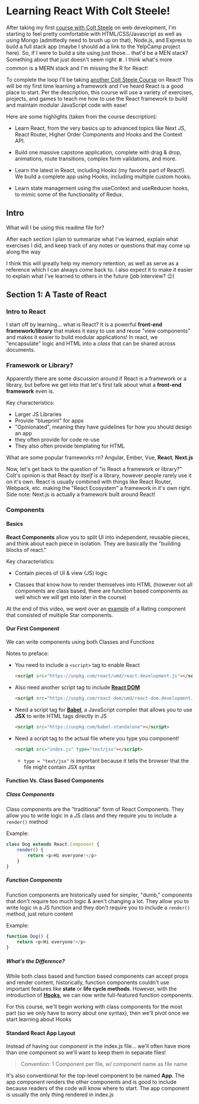 # Learning React With Colt Steele!
After taking my first [course with Colt Steele](https://www.udemy.com/course/the-web-developer-bootcamp/) on web development, I'm starting to feel pretty comfortable with HTML/CSS/Javascript as well as using Mongo (admittedly need to brush up on that), Node.js, and Express to build a full stack app (maybe I should ad a link to the YelpCamp project here). So, if I were to build a site using just those... that'd be a MEN stack? Something about that just doesn't seem right :pause_button:. I think what's more common is a MERN stack and I'm missing the R for React!

To complete the loop I'll be taking [another Colt Steele Course](https://www.udemy.com/course/modern-react-bootcamp/) on React! This will be my first time learning a framework and I've heard React is a good place to start. Per the description, this course will use a variety of exercises, projects, and games to teach me how to use the React framework to build and maintain modular JavaScript code with ease!

Here are some highlights (taken from the course description):

* Learn React, from the very basics up to advanced topics like Next JS, React Router, Higher Order Components and Hooks and the Context API.

* Build one massive capstone application, complete with drag & drop, animations, route transitions, complex form validations, and more.

* Learn the latest in React, including Hooks (my favorite part of React!).  We build a complete app using Hooks, including multiple custom hooks.

* Learn state management using the useContext and useReducer hooks, to mimic some of the functionality of Redux.

## Intro

What will I be using this readme file for?

After each section I plan to summarize what I've learned, explain what exercises I did, and keep track of any notes or questions that may come up along the way

I think this will greatly help my memory retention, as well as serve as a reference which I can always come back to. I also expect it to make it easier to explain what I've learned to others in the future (job interview? :wink:)

## Section 1: A Taste of React

### Intro to React

I start off by learning... what is React? It is a powerful **front-end framework/library** that makes it easy to use and reuse "view components" and makes it easier to build modular applications! In react, we "encapsulate" logic and HTML into a *class* that can be shared across documents.

### Framework or Library?

Apparently there are some discussion around if React is a framework or a library, but before we get into that let's first talk about what a **front-end framework** even is.

Key characteristics:

* Larger JS Libraries
* Provide "blueprint" for apps
* "Opinionated", meaning they have guidelines for how you should design an app
* they often provide for code re-use
* They also often provide templating for HTML

What are some popular frameworks rn? Angular, Ember, Vue, **React**, **Next.js**

Now, let's get back to the question of "is React a framework or library?" Colt's opinion is that React *by itself* is a library, however people rarely use it on it's own. React is usually combined with things like React Router, Webpack, etc. making the "React Ecosystem" a framework in it's own right. Side note: Next.js is actually a framework built around React!

### Components

#### Basics

**React Components** allow you to split UI into independent, reusable pieces, and think about each piece in isolation. They are basically the "building blocks of react."

Key characteristics:

* Contain pieces of UI & view (JS) logic

* Classes that know how to render themselves into HTML (however not all components are class based, there are function based components as well which we will get into later in the course)

At the end of this video, we went over an [example](https://codesandbox.io/s/62x458v5pn) of a Rating component that consisted of multiple Star components.

#### Our First Component

We can write components using both Classes and Functions

Notes to preface:

* You need to include a `<script>` tag to enable React

    ```` HTML
    <script src="https://unpkg.com/react/umd/react.development.js"></script>
    ````

* Also need another script tag to include [**React DOM**](https://www.geeksforgeeks.org/reactjs-reactdom/#)

    ```` HTML
    <script src="https://unpkg.com/react-dom/umd/react-dom.development.js"></script>
    ````

* Need a script tag for [**Babel**](https://babeljs.io/docs/), a JavaScript compiler that allows you to use **JSX** to write HTML tags directly in JS

    ```` HTML
    <script src="https://unpkg.com/babel-standalone"></script>
    ````

* Need a script tag to the actual file where you type you component!

    ```` HTML
    <script src="index.js" type="text/jsx"></script>
    ````

  * `type = "text/jsx"` is important because it tells the browser that the file might contain JSX syntax

#### Function Vs. Class Based Components

##### Class Components

Class components are the "traditional" form of React Components. They allow you to write logic in a JS class and they require you to include a `render()` method

Example:

````javascript
class Dog extends React.Component {
    render() {
        return <p>Hi everyone!</p>
    }
}
````

##### Function Components

Function components are historically used for simpler, "dumb," components that don't require too much logic & aren't changing a lot. They allow you to write logic in a JS function and they don't require you to include a `render()` method, just return content

Example: 

````javascript
function Dog() {
    return <p>Hi everyone!</p>
}
````

##### What's the Difference?

While both class based and function based components can accept props and render content, historically, function components couldn't use important features like **state** or **life cycle methods**. However, with the introduction of [**Hooks**](https://legacy.reactjs.org/docs/hooks-intro.html), we can now write full-featured function components.

For this course, we'll begin working with class components for the most part (so we only have to worry about one syntax), then we'll pivot once we start learning about Hooks

#### Standard React App Layout

Instead of having our *component* in the index.js file... we'll often have more than one component so we'll want to keep them in separate files! 

> Convention: 1 Component per file, w/ component name as file name

It's also conventional for the top-level component to be named **App**. The app component renders the other components and is good to include because readers of the code will know where to start. The app component is usually the only thing rendered in index.js